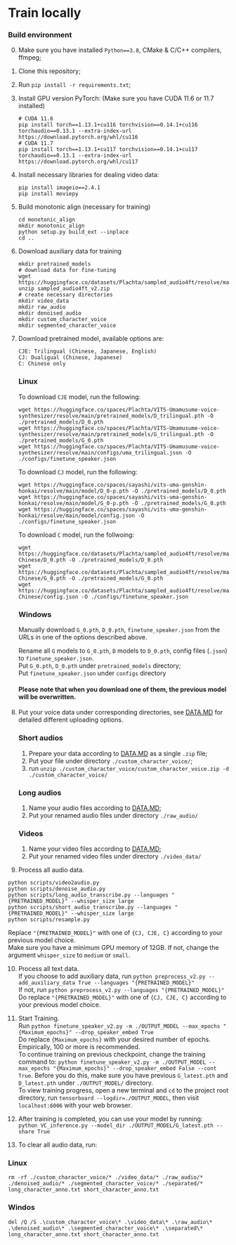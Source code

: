 # Train locally
### Build environment
0. Make sure you have installed `Python==3.8`, CMake & C/C++ compilers, ffmpeg; 
1. Clone this repository;
2. Run `pip install -r requirements.txt`;
3. Install GPU version PyTorch: (Make sure you have CUDA 11.6 or 11.7 installed)
    ```
   # CUDA 11.6
    pip install torch==1.13.1+cu116 torchvision==0.14.1+cu116 torchaudio==0.13.1 --extra-index-url https://download.pytorch.org/whl/cu116
    # CUDA 11.7
    pip install torch==1.13.1+cu117 torchvision==0.14.1+cu117 torchaudio==0.13.1 --extra-index-url https://download.pytorch.org/whl/cu117
   ```
4. Install necessary libraries for dealing video data:
    ```
   pip install imageio==2.4.1
   pip install moviepy
   ```
5. Build monotonic align (necessary for training)
    ```
    cd monotonic_align
    mkdir monotonic_align
    python setup.py build_ext --inplace
    cd ..
    ```
6. Download auxiliary data for training
    ```
    mkdir pretrained_models
    # download data for fine-tuning
    wget https://huggingface.co/datasets/Plachta/sampled_audio4ft/resolve/main/sampled_audio4ft_v2.zip
    unzip sampled_audio4ft_v2.zip
    # create necessary directories
    mkdir video_data
    mkdir raw_audio
    mkdir denoised_audio
    mkdir custom_character_voice
    mkdir segmented_character_voice
   ```
7. Download pretrained model, available options are:
    ```
   CJE: Trilingual (Chinese, Japanese, English)
   CJ: Dualigual (Chinese, Japanese)
   C: Chinese only
   ```
   ### Linux
   To download `CJE` model, run the following:
    ```
   wget https://huggingface.co/spaces/Plachta/VITS-Umamusume-voice-synthesizer/resolve/main/pretrained_models/D_trilingual.pth -O ./pretrained_models/D_0.pth
   wget https://huggingface.co/spaces/Plachta/VITS-Umamusume-voice-synthesizer/resolve/main/pretrained_models/G_trilingual.pth -O ./pretrained_models/G_0.pth
   wget https://huggingface.co/spaces/Plachta/VITS-Umamusume-voice-synthesizer/resolve/main/configs/uma_trilingual.json -O ./configs/finetune_speaker.json
   ```
   To download `CJ` model, run the following:
   ```
   wget https://huggingface.co/spaces/sayashi/vits-uma-genshin-honkai/resolve/main/model/D_0-p.pth -O ./pretrained_models/D_0.pth
   wget https://huggingface.co/spaces/sayashi/vits-uma-genshin-honkai/resolve/main/model/G_0-p.pth -O ./pretrained_models/G_0.pth
   wget https://huggingface.co/spaces/sayashi/vits-uma-genshin-honkai/resolve/main/model/config.json -O ./configs/finetune_speaker.json
   ```
   To download `C` model, run the follwoing:
   ```
   wget https://huggingface.co/datasets/Plachta/sampled_audio4ft/resolve/main/VITS-Chinese/D_0.pth -O ./pretrained_models/D_0.pth
   wget https://huggingface.co/datasets/Plachta/sampled_audio4ft/resolve/main/VITS-Chinese/G_0.pth -O ./pretrained_models/G_0.pth
   wget https://huggingface.co/datasets/Plachta/sampled_audio4ft/resolve/main/VITS-Chinese/config.json -O ./configs/finetune_speaker.json
   ```
   ### Windows
   Manually download `G_0.pth`, `D_0.pth`, `finetune_speaker.json` from the URLs in one of the options described above.
   
   Rename all `G` models to `G_0.pth`, `D` models to `D_0.pth`, config files (`.json`) to `finetune_speaker.json`.  
   Put `G_0.pth`, `D_0.pth` under `pretrained_models` directory;  
   Put `finetune_speaker.json` under `configs` directory  
   
   #### Please note that when you download one of them, the previous model will be overwritten.
9. Put your voice data under corresponding directories, see [DATA.MD](https://github.com/Plachtaa/VITS-fast-fine-tuning/blob/main/DATA_EN.MD) for detailed different uploading options.
   ### Short audios
   1. Prepare your data according to [DATA.MD](https://github.com/Plachtaa/VITS-fast-fine-tuning/blob/main/DATA_EN.MD) as a single `.zip` file;  
   2. Put your file under directory `./custom_character_voice/`;
   3. run `unzip ./custom_character_voice/custom_character_voice.zip -d ./custom_character_voice/`
   
   ### Long audios
   1. Name your audio files according to [DATA.MD](https://github.com/Plachtaa/VITS-fast-fine-tuning/blob/main/DATA_EN.MD);
   2. Put your renamed audio files under directory `./raw_audio/`
   
   ### Videos
   1. Name your video files according to [DATA.MD](https://github.com/Plachtaa/VITS-fast-fine-tuning/blob/main/DATA_EN.MD);
   2. Put your renamed video files under directory `./video_data/`
10. Process all audio data.
   ```
   python scripts/video2audio.py
   python scripts/denoise_audio.py
   python scripts/long_audio_transcribe.py --languages "{PRETRAINED_MODEL}" --whisper_size large
   python scripts/short_audio_transcribe.py --languages "{PRETRAINED_MODEL}" --whisper_size large
   python scripts/resample.py
   ```
   Replace `"{PRETRAINED_MODEL}"` with one of `{CJ, CJE, C}` according to your previous model choice.  
   Make sure you have a minimum GPU memory of 12GB. If not, change the argument `whisper_size` to `medium` or `small`.

10. Process all text data.  
   If you choose to add auxiliary data, run `python preprocess_v2.py --add_auxiliary_data True --languages "{PRETRAINED_MODEL}"`  
   If not, run `python preprocess_v2.py --languages "{PRETRAINED_MODEL}"`  
   Do replace `"{PRETRAINED_MODEL}"` with one of `{CJ, CJE, C}` according to your previous model choice.

11. Start Training.  
   Run `python finetune_speaker_v2.py -m ./OUTPUT_MODEL --max_epochs "{Maximum_epochs}" --drop_speaker_embed True`  
   Do replace `{Maximum_epochs}` with your desired number of epochs. Empirically, 100 or more is recommended.  
   To continue training on previous checkpoint, change the training command to: `python finetune_speaker_v2.py -m ./OUTPUT_MODEL --max_epochs "{Maximum_epochs}" --drop_speaker_embed False --cont True`. Before you do this, make sure you have previous `G_latest.pth` and `D_latest.pth` under `./OUTPUT_MODEL/` directory.  
   To view training progress, open a new terminal and `cd` to the project root directory, run `tensorboard --logdir=./OUTPUT_MODEL`, then visit `localhost:6006` with your web browser.

12. After training is completed, you can use your model by running:  
   `python VC_inference.py --model_dir ./OUTPUT_MODEL/G_latest.pth --share True`
13. To clear all audio data, run:  
   ### Linux
   ```
   rm -rf ./custom_character_voice/* ./video_data/* ./raw_audio/* ./denoised_audio/* ./segmented_character_voice/* ./separated/* long_character_anno.txt short_character_anno.txt
   ```
   ### Windos
   ```
   del /Q /S .\custom_character_voice\* .\video_data\* .\raw_audio\* .\denoised_audio\* .\segmented_character_voice\* .\separated\* long_character_anno.txt short_character_anno.txt
   ```


